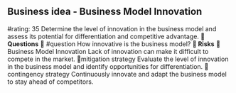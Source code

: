 

## Business idea - Business Model Innovation
#rating: 35
Determine the level of innovation in the business model and assess its potential for differentiation and competitive advantage.
**💭 Questions**
💭 #question How innovative is the business model?
**🚨 Risks**
🚨Business Model Innovation
Lack of innovation can make it difficult to compete in the market.
🚨mitigation strategy
Evaluate the level of innovation in the business model and identify opportunities for differentiation.
🚨contingency strategy
Continuously innovate and adapt the business model to stay ahead of competitors.




